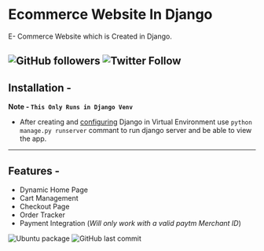 # Ecommerce Website In Django
E- Commerce Website which is Created in Django.

![GitHub followers](https://img.shields.io/github/followers/skyrunner360?label=Follow&style=social) ![Twitter Follow](https://img.shields.io/twitter/follow/skyrunner360?style=social) 
---

## Installation - 
__Note - `This Only Runs in Django Venv`__
- After creating and [configuring](https://docs.djangoproject.com/en/3.0/howto/windows/) Django in Virtual Environment use `python manage.py runserver` commant to run django server and be able to view the app.

---

## Features -
- Dynamic Home Page
- Cart Management
- Checkout Page
- Order Tracker
- Payment Integration (_Will only work with a valid paytm Merchant ID_)

![Ubuntu package](https://img.shields.io/ubuntu/v/sc) ![GitHub last commit](https://img.shields.io/github/last-commit/skyrunner360/Django_website)

